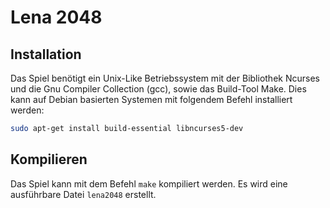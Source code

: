 # Lena 2048

## Installation

Das Spiel benötigt ein Unix-Like Betriebssystem mit der Bibliothek Ncurses und
die Gnu Compiler Collection (gcc), sowie das Build-Tool Make. Dies kann auf
Debian basierten Systemen mit folgendem Befehl installiert werden:

```bash
sudo apt-get install build-essential libncurses5-dev
```

## Kompilieren

Das Spiel kann mit dem Befehl `make` kompiliert werden. Es wird eine ausführbare Datei `lena2048` erstellt.

